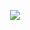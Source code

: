 
<p align="center">
<img src="https://github.com/vampaku/vampaku/assets/139192960/e2ca205c-6430-4849-be69-ffd9345cedeb"/>
</p>
